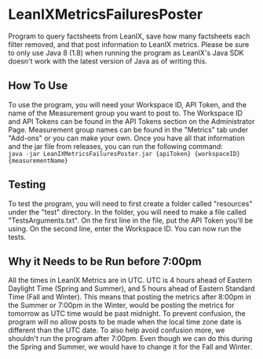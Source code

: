 # LeanIXMetricsFailuresPoster
Program to query factsheets from LeanIX, save how many factsheets each filter removed, and that post information to LeanIX metrics. Please be sure to only use Java 8 (1.8) when running the program as LeanIX's Java SDK doesn't work with the latest version of Java as of writing this.  
## How To Use  
To use the program, you will need your Workspace ID, API Token, and the name of the Measurement group you want to post to. The Workspace ID and API Tokens can be found in the API Tokens section on the Administrator Page. Measurement group names can be found in the "Metrics" tab under "Add-ons" or you can make your own. Once you have all that information and the jar file from releases, you can run the following command:  
`java -jar LeanIXMetricsFailuresPoster.jar {apiToken} {workspaceID} {measurementName}`

## Testing  
To test the program, you will need to first create a folder called "resources" under the "test" directory. 
In the folder, you will need to make a file called "TestsArguments.txt". On the 
first line in the file, put the API Token you'll be using. On the second line, 
enter the Workspace ID. You can now run the tests.

## Why it Needs to be Run before 7:00pm  
All the times in LeanIX Metrics are in UTC. UTC is 4 hours ahead of 
Eastern Daylight Time (Spring and Summer), and 5 hours ahead of Eastern
Standard Time (Fall and Winter). This means that posting the metrics
after 8:00pm in the Summer or 7:00pm in the Winter, would be posting
the metrics for tomorrow as UTC time would be past midnight. To prevent
confusion, the program will no allow posts to be made when the local time
zone date is different than the UTC date. To also help avoid confusion
more, we shouldn't run the program after 7:00pm. Even though we can do 
this during the Spring and Summer, we would have to change it for the Fall
and Winter.